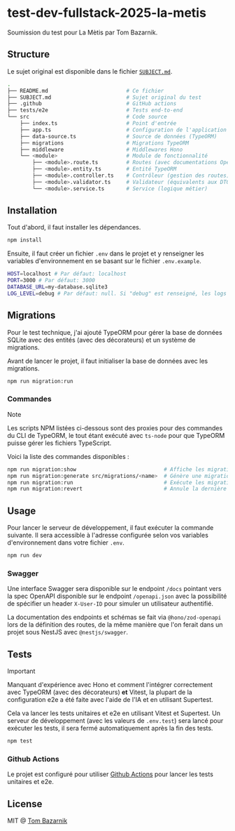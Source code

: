 # test-dev-fullstack-2025-la-metis

Soumission du test pour La Mètis par Tom Bazarnik.

## Structure

Le sujet original est disponible dans le fichier [`SUBJECT.md`](SUBJECT.md).

```sh
.
├── README.md                         # Ce fichier
├── SUBJECT.md                        # Sujet original du test
├── .github                           # GitHub actions
├── tests/e2e                         # Tests end-to-end
└── src                               # Code source
    ├── index.ts                      # Point d'entrée
    ├── app.ts                        # Configuration de l'application Hono (Swagger inclus)
    ├── data-source.ts                # Source de données (TypeORM)
    ├── migrations                    # Migrations TypeORM
    ├── middleware                    # Middlewares Hono
    └── <module>                      # Module de fonctionnalité
        ├── <module>.route.ts         # Routes (avec documentations OpenAPI)
        ├── <module>.entity.ts        # Entité TypeORM
        ├── <module>.controller.ts    # Contrôleur (gestion des routes)
        ├── <module>.validator.ts     # Validateur (équivalents aux DTOs)
        └── <module>.service.ts       # Service (logique métier)
```

## Installation

Tout d'abord, il faut installer les dépendances.

```bash
npm install
```

Ensuite, il faut créer un fichier `.env` dans le projet et y renseigner les variables d'environnement en se basant sur le fichier `.env.example`.

```bash
HOST=localhost # Par défaut: localhost
PORT=3000 # Par défaut: 3000
DATABASE_URL=my-database.sqlite3
LOG_LEVEL=debug # Par défaut: null. Si "debug" est renseigné, les logs de TypeORM seront affichés
```

## Migrations

Pour le test technique, j'ai ajouté TypeORM pour gérer la base de données SQLite avec des entités (avec des décorateurs) et un système de migrations.

Avant de lancer le projet, il faut initialiser la base de données avec les migrations.

```bash
npm run migration:run
```

### Commandes

> [!NOTE]  
> Les scripts NPM listées ci-dessous sont des proxies pour des commandes du CLI de TypeORM, le tout étant exécuté avec `ts-node` pour que TypeORM puisse gérer les fichiers TypeScript.

Voici la liste des commandes disponibles :

```bash
npm run migration:show                            # Affiche les migrations
npm run migration:generate src/migrations/<name>  # Génère une migration
npm run migration:run                             # Exécute les migrations
npm run migration:revert                          # Annule la dernière migration
```

## Usage

Pour lancer le serveur de développement, il faut exécuter la commande suivante. Il sera accessible à l'adresse configurée selon vos variables d'environnement dans votre fichier `.env`.

```bash
npm run dev
```

### Swagger

Une interface Swagger sera disponible sur le endpoint `/docs` pointant vers la spec OpenAPI disponible sur le endpoint `/openapi.json` avec la possibilité de spécifier un header `X-User-ID` pour simuler un utilisateur authentifié.

La documentation des endpoints et schémas se fait via `@hono/zod-openapi` lors de la définition des routes, de la même manière que l'on ferait dans un projet sous NestJS avec `@nestjs/swagger`.

## Tests

> [!IMPORTANT]  
> Manquant d'expérience avec Hono et comment l'intégrer correctement avec TypeORM (avec des décorateurs) **et** Vitest, la plupart de la configuration e2e a été faite avec l'aide de l'IA et en utilisant Supertest.

Cela va lancer les tests unitaires et e2e en utilisant Vitest et Supertest. Un serveur de développement (avec les valeurs de `.env.test`) sera lancé pour exécuter les tests, il sera fermé automatiquement après la fin des tests.

```bash
npm test
```

### Github Actions

Le projet est configuré pour utiliser [Github Actions](https://github.com/tommywalkie/test-dev-fullstack-2025-la-metis/actions) pour lancer les tests unitaires et e2e.

## License

MIT @ [Tom Bazarnik](https://github.com/tommywalkie)
